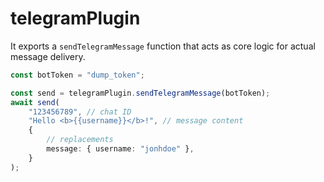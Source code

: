 # telegramPlugin

It exports a `sendTelegramMessage` function that acts as core logic for actual message delivery.

```ts
const botToken = "dump_token";

const send = telegramPlugin.sendTelegramMessage(botToken);
await send(
    "123456789", // chat ID
    "Hello <b>{{username}}</b>!", // message content
    {
        // replacements
        message: { username: "jonhdoe" },
    }
);
```
